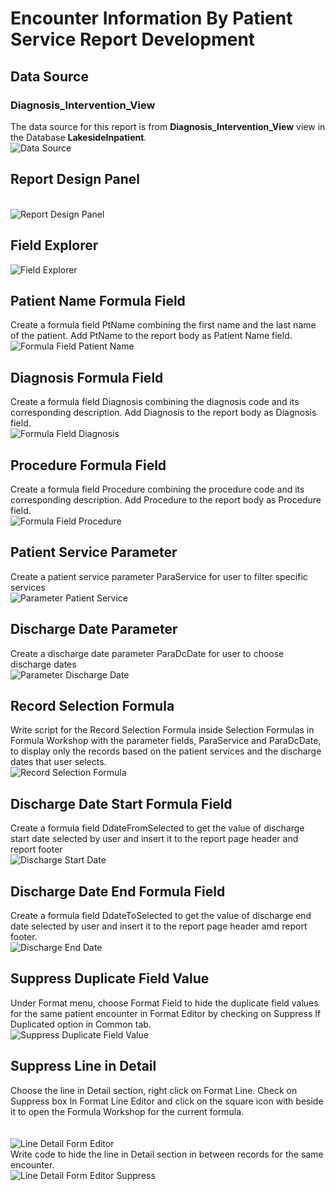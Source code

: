 # Encounter Information By Patient Service Report Development
## Data Source 
### Diagnosis_Intervention_View
The data source for this report is from <b>Diagnosis_Intervention_View</b> view in the Database <b>LakesideInpatient</b>. 
<br>![Data Source](images/DatabaseExpert.png)
## Report Design Panel
<br>![Report Design Panel](images/DesignPanel.png)
## Field Explorer
![Field Explorer](images/FieldExplorer.png)
## Patient Name Formula Field
Create a formula field PtName combining the first name and the last name of the patient. Add PtName to the report body as Patient Name field.
<br>![Formula Field Patient Name](images/FormulaField_PatientName.png)
## Diagnosis Formula Field
Create a formula field Diagnosis combining the diagnosis code and its corresponding description. Add Diagnosis to the report body as Diagnosis field.
<br>![Formula Field Diagnosis](images/FormulaField_Diagnosis.png)
## Procedure Formula Field
Create a formula field Procedure combining the procedure code and its corresponding description. Add Procedure to the report body as Procedure field.
<br>![Formula Field Procedure](images/FormulaField_Procedure.png)
## Patient Service Parameter
Create a patient service parameter ParaService for user to filter specific services 
<br>![Parameter Patient Service](images/Parameter_Service.png)
## Discharge Date Parameter
Create a discharge date parameter ParaDcDate for user to choose discharge dates
<br>![Parameter Discharge Date](images/Parameter_DischargeDate.png)
## Record Selection Formula
Write script for the Record Selection Formula inside Selection Formulas in Formula Workshop with the parameter fields, ParaService and ParaDcDate, to display only the records based on the patient services and the discharge dates that user selects. 
<br>![Record Selection Formula](images/RecordSelection.png)
## Discharge Date Start Formula Field
Create a formula field DdateFromSelected to get the value of discharge start date selected by user and insert it to the report page header and report footer
<br>![Discharge Start Date](images/FormulaField_DischargeDateFrom.png)
## Discharge Date End Formula Field
Create a formula field DdateToSelected to get the value of discharge end date selected by user and insert it to the report page header amd report footer.
<br>![Discharge End Date](images/FormulaField_DischargeDateTo.png)
## Suppress Duplicate Field Value
Under Format menu, choose Format Field to hide the duplicate field values for the same patient encounter in Format Editor by checking on Suppress If Duplicated option in Common tab. 
<br>![Suppress Duplicate Field Value](images/FieldFormatEditor.png)
## Suppress Line in Detail
Choose the line in Detail section, right click on Format Line. Check on Suppress box In Format Line Editor and click on the square icon with beside it to open the Formula Workshop for the current formula.<br>  
<br>![Line Detail Form Editor](images/LineDetails_FormatEditor.png)<br>
Write code to hide the line in Detail section in between records for the same encounter.
<br>![Line Detail Form Editor Suppress](images/LineDetails_FormatEditor_Suppress.png)


